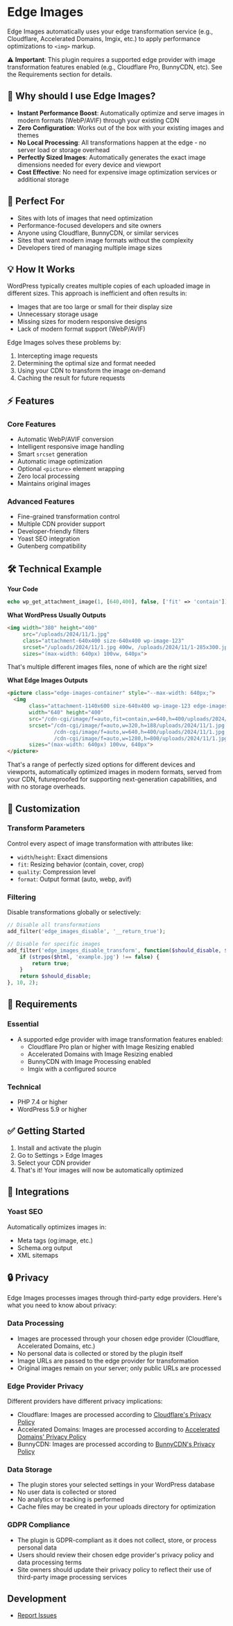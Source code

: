 # Edge Images

Edge Images automatically uses your edge transformation service (e.g., Cloudflare, Accelerated Domains, Imgix, etc.) to apply performance optimizations to `<img>` markup.

⚠️ **Important**: This plugin requires a supported edge provider with image transformation features enabled (e.g., Cloudflare Pro, BunnyCDN, etc). See the Requirements section for details.

## 🚀 Why should I use Edge Images?

* **Instant Performance Boost**: Automatically optimize and serve images in modern formats (WebP/AVIF) through your existing CDN
* **Zero Configuration**: Works out of the box with your existing images and themes
* **No Local Processing**: All transformations happen at the edge - no server load or storage overhead
* **Perfectly Sized Images**: Automatically generates the exact image dimensions needed for every device and viewport
* **Cost Effective**: No need for expensive image optimization services or additional storage

## 🎯 Perfect For

* Sites with lots of images that need optimization
* Performance-focused developers and site owners
* Anyone using Cloudflare, BunnyCDN, or similar services
* Sites that want modern image formats without the complexity
* Developers tired of managing multiple image sizes

## 💡 How It Works

WordPress typically creates multiple copies of each uploaded image in different sizes. This approach is inefficient and often results in:

* Images that are too large or small for their display size
* Unnecessary storage usage
* Missing sizes for modern responsive designs
* Lack of modern format support (WebP/AVIF)

Edge Images solves these problems by:

1. Intercepting image requests
2. Determining the optimal size and format needed
3. Using your CDN to transform the image on-demand
4. Caching the result for future requests

## ⚡️ Features

### Core Features

* Automatic WebP/AVIF conversion
* Intelligent responsive image handling
* Smart `srcset` generation
* Automatic image optimization
* Optional `<picture>` element wrapping
* Zero local processing
* Maintains original images

### Advanced Features

* Fine-grained transformation control
* Multiple CDN provider support
* Developer-friendly filters
* Yoast SEO integration
* Gutenberg compatibility

## 🛠️ Technical Example

**Your Code**
```php
echo wp_get_attachment_image(1, [640,400], false, ['fit' => 'contain']);
```

**What WordPress Usually Outputs**
```html
<img width="380" height="400" 
     src="/uploads/2024/11/1.jpg" 
     class="attachment-640x400 size-640x400 wp-image-123" 
     srcset="/uploads/2024/11/1.jpg 400w, /uploads/2024/11/1-285x300.jpg 285w" 
     sizes="(max-width: 640px) 100vw, 640px">
```

That's multiple different images files, none of which are the right size!

**What Edge Images Outputs**
```html
<picture class="edge-images-container" style="--max-width: 640px;">
  <img 
       class="attachment-1140x600 size-640x400 wp-image-123 edge-images-processed"
       width="640" height="400" 
       src="/cdn-cgi/image/f=auto,fit=contain,w=640,h=400/uploads/2024/11/1.jpg" 
       srcset="/cdn-cgi/image/f=auto,w=320,h=188/uploads/2024/11/1.jpg 320w,
               /cdn-cgi/image/f=auto,w=640,h=400/uploads/2024/11/1.jpg 640w,
               /cdn-cgi/image/f=auto,w=1280,h=800/uploads/2024/11/1.jpg 1280w"
       sizes="(max-width: 640px) 100vw, 640px">
</picture>
```

That's a range of perfectly sized options for different devices and viewports, automatically optimized images in modern formats, served from your CDN, futureproofed for supporting next-generation capabilities, and with no storage overheads.

## 🎨 Customization

### Transform Parameters
Control every aspect of image transformation with attributes like:
* `width`/`height`: Exact dimensions
* `fit`: Resizing behavior (contain, cover, crop)
* `quality`: Compression level
* `format`: Output format (auto, webp, avif)

### Filtering
Disable transformations globally or selectively:

```php
// Disable all transformations
add_filter('edge_images_disable', '__return_true');

// Disable for specific images
add_filter('edge_images_disable_transform', function($should_disable, $html) {
    if (strpos($html, 'example.jpg') !== false) {
        return true;
    }
    return $should_disable;
}, 10, 2);
```

## 🔧 Requirements

### Essential
* A supported edge provider with image transformation features enabled:
  * Cloudflare Pro plan or higher with Image Resizing enabled
  * Accelerated Domains with Image Resizing enabled
  * BunnyCDN with Image Processing enabled
  * Imgix with a configured source

### Technical
* PHP 7.4 or higher
* WordPress 5.9 or higher

## ✅ Getting Started

1. Install and activate the plugin
2. Go to Settings > Edge Images
3. Select your CDN provider
4. That's it! Your images will now be automatically optimized

## 🤝 Integrations

### Yoast SEO
Automatically optimizes images in:
* Meta tags (og:image, etc.)
* Schema.org output
* XML sitemaps

## 🔒 Privacy

Edge Images processes images through third-party edge providers. Here's what you need to know about privacy:

### Data Processing
* Images are processed through your chosen edge provider (Cloudflare, Accelerated Domains, etc.)
* No personal data is collected or stored by the plugin itself
* Image URLs are passed to the edge provider for transformation
* Original images remain on your server; only public URLs are processed

### Edge Provider Privacy
Different providers have different privacy implications:
* Cloudflare: Images are processed according to [Cloudflare's Privacy Policy](https://www.cloudflare.com/privacypolicy/)
* Accelerated Domains: Images are processed according to [Accelerated Domains' Privacy Policy](https://accelerateddomains.com/privacy/)
* BunnyCDN: Images are processed according to [BunnyCDN's Privacy Policy](https://bunny.net/privacy/)

### Data Storage
* The plugin stores your selected settings in your WordPress database
* No user data is collected or stored
* No analytics or tracking is performed
* Cache files may be created in your uploads directory for optimization

### GDPR Compliance
* The plugin is GDPR-compliant as it does not collect, store, or process personal data
* Users should review their chosen edge provider's privacy policy and data processing terms
* Site owners should update their privacy policy to reflect their use of third-party image processing services

## Development

* [Report Issues](https://github.com/jonoalderson/edge-images/issues)
